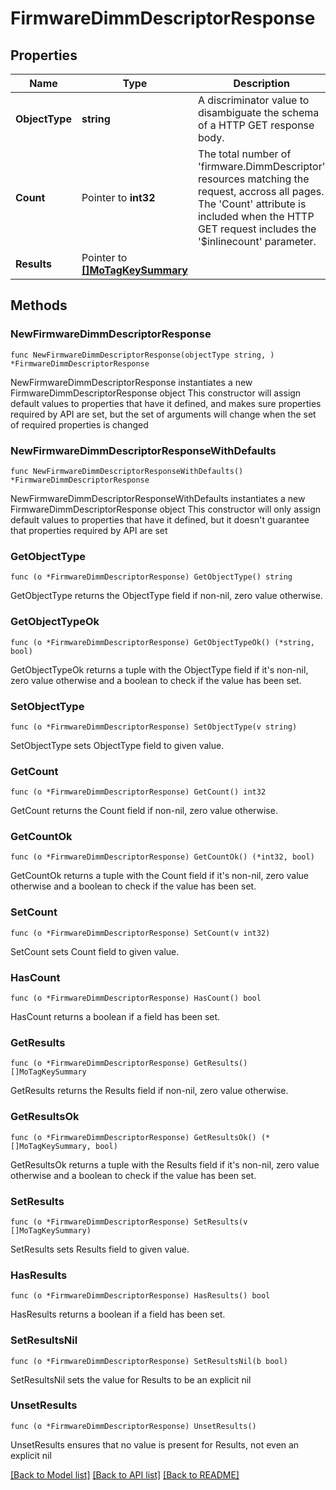 # FirmwareDimmDescriptorResponse

## Properties

Name | Type | Description | Notes
------------ | ------------- | ------------- | -------------
**ObjectType** | **string** | A discriminator value to disambiguate the schema of a HTTP GET response body. | 
**Count** | Pointer to **int32** | The total number of &#39;firmware.DimmDescriptor&#39; resources matching the request, accross all pages. The &#39;Count&#39; attribute is included when the HTTP GET request includes the &#39;$inlinecount&#39; parameter. | [optional] 
**Results** | Pointer to [**[]MoTagKeySummary**](mo.TagKeySummary.md) |  | [optional] 

## Methods

### NewFirmwareDimmDescriptorResponse

`func NewFirmwareDimmDescriptorResponse(objectType string, ) *FirmwareDimmDescriptorResponse`

NewFirmwareDimmDescriptorResponse instantiates a new FirmwareDimmDescriptorResponse object
This constructor will assign default values to properties that have it defined,
and makes sure properties required by API are set, but the set of arguments
will change when the set of required properties is changed

### NewFirmwareDimmDescriptorResponseWithDefaults

`func NewFirmwareDimmDescriptorResponseWithDefaults() *FirmwareDimmDescriptorResponse`

NewFirmwareDimmDescriptorResponseWithDefaults instantiates a new FirmwareDimmDescriptorResponse object
This constructor will only assign default values to properties that have it defined,
but it doesn't guarantee that properties required by API are set

### GetObjectType

`func (o *FirmwareDimmDescriptorResponse) GetObjectType() string`

GetObjectType returns the ObjectType field if non-nil, zero value otherwise.

### GetObjectTypeOk

`func (o *FirmwareDimmDescriptorResponse) GetObjectTypeOk() (*string, bool)`

GetObjectTypeOk returns a tuple with the ObjectType field if it's non-nil, zero value otherwise
and a boolean to check if the value has been set.

### SetObjectType

`func (o *FirmwareDimmDescriptorResponse) SetObjectType(v string)`

SetObjectType sets ObjectType field to given value.


### GetCount

`func (o *FirmwareDimmDescriptorResponse) GetCount() int32`

GetCount returns the Count field if non-nil, zero value otherwise.

### GetCountOk

`func (o *FirmwareDimmDescriptorResponse) GetCountOk() (*int32, bool)`

GetCountOk returns a tuple with the Count field if it's non-nil, zero value otherwise
and a boolean to check if the value has been set.

### SetCount

`func (o *FirmwareDimmDescriptorResponse) SetCount(v int32)`

SetCount sets Count field to given value.

### HasCount

`func (o *FirmwareDimmDescriptorResponse) HasCount() bool`

HasCount returns a boolean if a field has been set.

### GetResults

`func (o *FirmwareDimmDescriptorResponse) GetResults() []MoTagKeySummary`

GetResults returns the Results field if non-nil, zero value otherwise.

### GetResultsOk

`func (o *FirmwareDimmDescriptorResponse) GetResultsOk() (*[]MoTagKeySummary, bool)`

GetResultsOk returns a tuple with the Results field if it's non-nil, zero value otherwise
and a boolean to check if the value has been set.

### SetResults

`func (o *FirmwareDimmDescriptorResponse) SetResults(v []MoTagKeySummary)`

SetResults sets Results field to given value.

### HasResults

`func (o *FirmwareDimmDescriptorResponse) HasResults() bool`

HasResults returns a boolean if a field has been set.

### SetResultsNil

`func (o *FirmwareDimmDescriptorResponse) SetResultsNil(b bool)`

 SetResultsNil sets the value for Results to be an explicit nil

### UnsetResults
`func (o *FirmwareDimmDescriptorResponse) UnsetResults()`

UnsetResults ensures that no value is present for Results, not even an explicit nil

[[Back to Model list]](../README.md#documentation-for-models) [[Back to API list]](../README.md#documentation-for-api-endpoints) [[Back to README]](../README.md)


